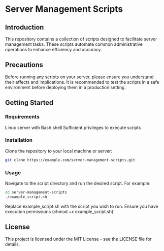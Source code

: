 # Server Management Scripts

## Introduction
This repository contains a collection of scripts designed to facilitate server management tasks. These scripts automate common administrative operations to enhance efficiency and accuracy.

## Precautions
Before running any scripts on your server, please ensure you understand their effects and implications. It is recommended to test the scripts in a safe environment before deploying them in a production setting.

## Getting Started

### Requirements
Linux server with Bash shell
Sufficient privileges to execute scripts

### Installation

Clone the repository to your local machine or server:

```bash
git clone https://example.com/server-management-scripts.git
```

### Usage
Navigate to the script directory and run the desired script. For example:

```bash
cd server-management-scripts
./example_script.sh
```

Replace example_script.sh with the script you wish to run. Ensure you have execution permissions (chmod +x example_script.sh).

## License
This project is licensed under the MIT License - see the LICENSE file for details.

